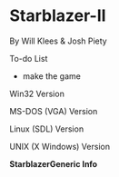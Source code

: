 # Starblazer-II
By Will Klees & Josh Piety

To-do List
- make the game

Win32 Version

MS-DOS (VGA) Version

Linux (SDL) Version

UNIX (X Windows) Version

**StarblazerGeneric Info**

